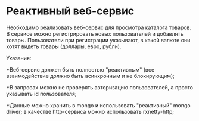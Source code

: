 # Реактивный веб-сервис

Необходимо реализовать веб-сервис для просмотра каталога товаров. В сервисе можно
регистрировать новых пользователей и добавлять товары. Пользователи при регистрации
указывают, в какой валюте они хотят видеть товары (доллары, евро, рубли).

Указания:

*Веб-сервис должен быть полностью "реактивным" (все взаимодействие должно быть
асинхронным и не блокирующим);

*В запросах можно не проверять авторизацию пользователей, а просто указывать id
пользователя;

*Данные можно хранить в mongo и использовать "реактивный" mongo driver; в качестве
http-сервиса можно использовать rxnetty-http;
